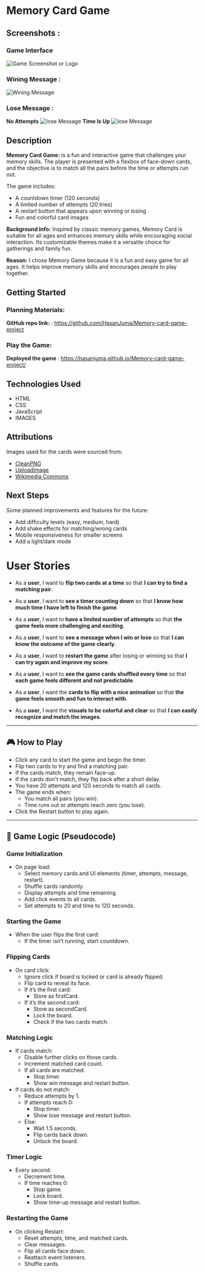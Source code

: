 # Memory Card Game

## Screenshots :

### Game Interface
![Game Screenshot or Logo](./IMAGES/screenshot.png)

### Wining Message :
![Wining Message](./IMAGES/Won-message.png)

### Lose Message :
**No Attempts** ![lose Message](./IMAGES/Lose-No-attempts.png)
**Time Is Up** ![lose Message](./IMAGES/Lose-time-is-up.png)

## Description

**Memory Card Game:** is a fun and interactive game that challenges your memory skills. The player is presented with a flexbox of face-down cards, and the objective is to match all the pairs before the time or attempts run out. 

The game includes:
- A countdown timer (120 seconds)
- A limited number of attempts (20 tries)
- A restart button that appears upon winning or losing
- Fun and colorful card images

**Background Info:**
Inspired by classic memory games, Memory Card is suitable for all ages and enhances memory skills while encouraging social interaction. Its customizable themes make it a versatile choice for gatherings and family fun.

**Reason:** 
I chose Memory Game because it is a fun and easy game for all ages. It helps improve memory skills and encourages people to play together. 



## Getting Started

### Planning Materials:
**GitHub repo link:** : https://github.com/HasanJuma/Memory-card-game-project

### Play the Game:
**Deployed the game** : https://hasanjuma.github.io/Memory-card-game-project/

## Technologies Used
- HTML
- CSS
- JavaScript 
- IMAGES

## Attributions

Images used for the cards were sourced from:
- [CleanPNG](https://www.cleanpng.com)
- [UploadImage](https://www.0zz0.com)
- [Wikimedia Commons](https://commons.wikimedia.org)

## Next Steps

Some planned improvements and features for the future:
- Add difficulty levels (easy, medium, hard)
- Add shake effects for matching/wrong cards
- Mobile responsiveness for smaller screens
- Add a light/dark mode


# User Stories

- As a **user**, I want to **flip two cards at a time** so that **I can try to find a matching pair**.

- As a **user**, I want to **see a timer counting down** so that **I know how much time I have left to finish the game**.

- As a **user**, I want to **have a limited number of attempts** so that **the game feels more challenging and exciting**.

- As a **user**, I want to **see a message when I win or lose** so that **I can know the outcome of the game clearly**.

- As a **user**, I want to **restart the game** after losing or winning so that **I can try again and improve my score**.

- As a **user**, I want to **see the game cards shuffled every time** so that **each game feels different and not predictable**.

- As a **user**, I want the **cards to flip with a nice animation** so that **the game feels smooth and fun to interact with**.

- As a **user**, I want the **visuals to be colorful and clear** so that **I can easily recognize and match the images**.

---

## 🎮 How to Play

- Click any card to start the game and begin the timer.
- Flip two cards to try and find a matching pair.
- If the cards match, they remain face-up.
- If the cards don't match, they flip back after a short delay.
- You have 20 attempts and 120 seconds to match all cards.
- The game ends when:
  - You match all pairs (you win).
  - Time runs out or attempts reach zero (you lose).
- Click the Restart button to play again.

---

## 🧠 Game Logic (Pseudocode)

### Game Initialization
- On page load:
  - Select memory cards and UI elements (timer, attempts, message, restart).
  - Shuffle cards randomly.
  - Display attempts and time remaining.
  - Add click events to all cards.
  - Set attempts to 20 and time to 120 seconds.

### Starting the Game
- When the user flips the first card:
  - If the timer isn’t running, start countdown.

### Flipping Cards
- On card click:
  - Ignore click if board is locked or card is already flipped.
  - Flip card to reveal its face.
  - If it’s the first card:
    - Store as firstCard.
  - If it’s the second card:
    - Store as secondCard.
    - Lock the board.
    - Check if the two cards match.

### Matching Logic
- If cards match:
  - Disable further clicks on those cards.
  - Increment matched card count.
  - If all cards are matched:
    - Stop timer.
    - Show win message and restart button.
- If cards do not match:
  - Reduce attempts by 1.
  - If attempts reach 0:
    - Stop timer.
    - Show lose message and restart button.
  - Else:
    - Wait 1.5 seconds.
    - Flip cards back down.
    - Unlock the board.

### Timer Logic
- Every second:
  - Decrement time.
  - If time reaches 0:
    - Stop game.
    - Lock board.
    - Show time-up message and restart button.

### Restarting the Game
- On clicking Restart:
  - Reset attempts, time, and matched cards.
  - Clear messages.
  - Flip all cards face down.
  - Reattach event listeners.
  - Shuffle cards.
